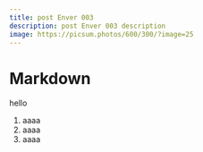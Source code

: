 ```yaml
---
title: post Enver 003
description: post Enver 003 description
image: https://picsum.photos/600/300/?image=25
---
```


# Markdown

hello

1. aaaa
1. aaaa
1. aaaa